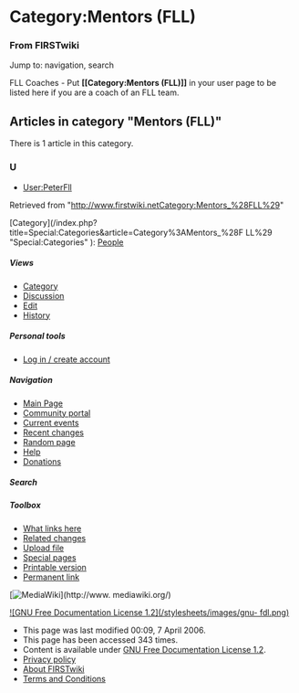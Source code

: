 # Category:Mentors (FLL)

### From FIRSTwiki

Jump to: navigation, search

  
FLL Coaches - Put **[[Category:Mentors (FLL)]]** in your user page to be
listed here if you are a coach of an FLL team.

  

## Articles in category "Mentors (FLL)"

There is 1 article in this category.

### U

  * [User:PeterFll](User:PeterFll "User:PeterFll" )

Retrieved from
"<http://www.firstwiki.netCategory:Mentors_%28FLL%29>"

[Category](/index.php?title=Special:Categories&article=Category%3AMentors_%28F
LL%29 "Special:Categories" ): [People](Category:People
"Category:People" )

##### Views

  * [Category](Category:Mentors_%28FLL%29)
  * [Discussion](/index.php?title=Category_talk:Mentors_%28FLL%29&action=edit)
  * [Edit](/index.php?title=Category:Mentors_%28FLL%29&action=edit)
  * [History](/index.php?title=Category:Mentors_%28FLL%29&action=history)

##### Personal tools

  * [Log in / create account](/index.php?title=Special:Userlogin&returnto=Category:Mentors_\(FLL\))

[](Main_Page "Main Page" )

##### Navigation

  * [Main Page](Main_Page)
  * [Community portal](FIRSTwiki:Community_portal)
  * [Current events](Current_events)
  * [Recent changes](Special:Recentchanges)
  * [Random page](Special:Random)
  * [Help](Help:Contents)
  * [Donations](FIRSTwiki:Site_support)

##### Search



##### Toolbox

  * [What links here](Special:Whatlinkshere/Category:Mentors_%28FLL%29)
  * [Related changes](Special:Recentchangeslinked/Category:Mentors_%28FLL%29)
  * [Upload file](Special:Upload)
  * [Special pages](Special:Specialpages)
  * [Printable version](/index.php?title=Category:Mentors_%28FLL%29&printable=yes)
  * [Permanent link](/index.php?title=Category:Mentors_%28FLL%29&oldid=46102)

[![MediaWiki](/skins/common/images/poweredby_mediawiki_88x31.png)](http://www.
mediawiki.org/)

[![GNU Free Documentation License 1.2](/stylesheets/images/gnu-
fdl.png)](http://www.gnu.org/copyleft/fdl.html)

  * This page was last modified 00:09, 7 April 2006.
  * This page has been accessed 343 times.
  * Content is available under [GNU Free Documentation License 1.2](http://www.gnu.org/copyleft/fdl.html "http://www.gnu.org/copyleft/fdl.html" ).
  * [Privacy policy](FIRSTwiki:Privacy_policy "FIRSTwiki:Privacy policy" )
  * [About FIRSTwiki](FIRSTwiki:About "FIRSTwiki:About" )
  * [Terms and Conditions](FIRSTwiki:Terms_and_conditions "FIRSTwiki:Terms and conditions" )

